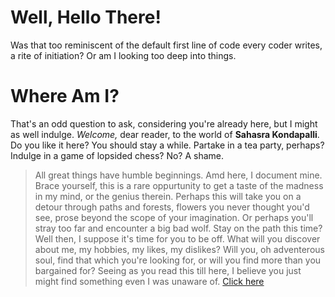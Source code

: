 # Well, Hello There!
Was that too reminiscent of the default first line of code every coder writes, a rite of initiation? Or am I looking too deep into things.
# Where Am I?
That's an odd question to ask, considering you're already here, but I might as well indulge. _Welcome,_ dear reader, to the world of **Sahasra Kondapalli**.
Do you like it here? You should stay a while. Partake in a tea party, perhaps? Indulge in a game of lopsided chess? No? A shame.
>All great things have humble beginnings.
Amd here, I document mine. Brace yourself, this is a rare oppurtunity to get a taste of the madness in my mind, or the genius therein. Perhaps this will take you on a detour through paths and forests, flowers you never thought you'd see, prose beyond the scope of your imagination. Or perhaps you'll stray too far and encounter a big bad wolf. Stay on the path this time?
Well then, I suppose it's time for you to be off. What will you discover about me, my hobbies, my likes, my dislikes? Will you, oh adventerous soul, find that which you're looking for, or will you find more than you bargained for? Seeing as you read this till here, I believe you just might find something even I was unaware of.
[Click here](https://neural-keeper.github.io/)
